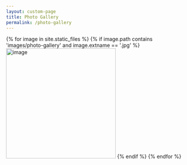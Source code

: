 ```yaml
---
layout: custom-page
title: Photo Gallery
permalink: /photo-gallery
---
```


{% for image in site.static_files %}
    {% if image.path contains 'images/photo-gallery' and image.extname == '.jpg' %}
<img src="{{ site.baseurl }}{{ image.path }}" alt="image" height="300px" />
    {% endif %}
{% endfor %}
